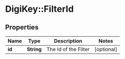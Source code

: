 # DigiKey::FilterId

## Properties
Name | Type | Description | Notes
------------ | ------------- | ------------- | -------------
**id** | **String** | The Id of the Filter | [optional] 


